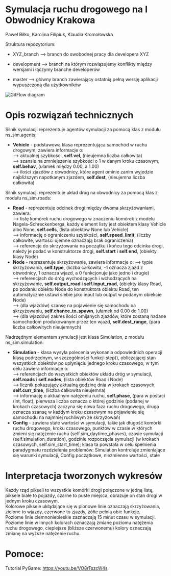 # Symulacja ruchu drogowego na I Obwodnicy Krakowa

Paweł Biłko, Karolina Filipiuk, Klaudia Kromołowska

Struktura repozytorium:

- XYZ_branch  --> branch do swobodnej pracy dla developera XYZ

- development --> branch na którym rozwiązujemy konflikty między wersjami i łączymy branche developerów

- master      --> główny branch zawierający ostatnią pełną wersję aplikacji wypuszczoną dla użytkowników

![GitFlow diagram](https://www.researchgate.net/profile/Stephan_Krusche/publication/262450959/figure/fig6/AS:668360731811856@1536361024747/Simplified-version-of-the-gitflow-branching-model-adapted-from-8.png)

# Opis rozwiązań technicznych
Silnik symulacji reprezentuje agentów symulacji za pomocą klas z modułu ns_sim.agents:  
- **Vehicle** - podstawowa klasa reprezentująca samochód w ruchu drogowym; zawiera informacje o:  
          --> aktualnej szybkości, **self.vel**, (nieujemna liczba całkowita)  
          --> szansie na zmniejszenie szybkości o 1 w danym kroku czasowym, **self.behav**, (ułamek między 0.00, a 1.00)  
          --> ilości zjazdów z obwodnicy, które agent ominie zanim wyjedzie najbliższym napotkanym zjazdem, **self.dest**, (nieujemna liczba całkowita)  
          
Silnik symulacji reprezentuje układ dróg na obwodnicy za pomocą klas z modułu ns_sim.roads:  
- **Road** - reprezentuje odcinek drogi między dwoma skrzyżowaniami, zawiera:   
       --> listę komórek ruchu drogowego w znaczeniu komórek z modelu Nagela-Schreckenberga, każdy element listy jest obiektem klasy Vehicle albo None, **self.cells**, (lista obiektów None lub Vehicle)  
       --> informację o ograniczeniu szybkości, **self.speed_limit**, (liczby całkowite, wartości ujemne oznaczają brak ograniczenia)  
       --> referencje do skrzyżowania na początku i końcu tego odcinka drogi, należy je podać w konstruktorze drogi, **self.start** i **self.end**, (obiekty klasy Node)      
- **Node** - reprezentuje skrzyżowanie, zawiera informacje o:
       --> typie skrzyżowania, **self.type**, (liczba całkowita, -1 oznacza zjazd z obwodnicy, 1 oznacza wjazd, a 0 funkcjonuje jako jedno i drugie)  
       --> referencjach do dróg wychodzących i wchodzących na skrzyżowanie, **self.output_road** i **self.input_road**, (obiekty klasy  Road, po podaniu obiektu Node do konstruktora obiektu Road, ten automatycznie ustawi siebie jako input lub output w podanym obiekcie Node)  
       --> (dla wjazdów) szansę na pojawienie się samochodu na skrzyżowaniu, **self.chance_to_spawn**, (ułamek od 0.00 do 1.00)  
       --> (dla wjazdów) zakres ilości omijanych zjazdów, które zostaną nadane samochodom produkowanym przez ten wjazd, **self.dest_range**, (para liczba całkowitych nieujemnych)  

Nadrzędnym elementem symulacji jest klasa Simulation, z modułu ns_sim.simulation:  
- **Simulation** - klasa wysyła polecenia wykonania odpowiednich operacji klasą podrzędnym, w szczególności funkcji step(), obliczającej stan wszystkich obiektów po upłynięciu jednego kroku czasowego; w tym celu zawiera informacje o:  
             --> referencjach do wszystkich obiektów układu dróg w symulacji, **self.roads** i **self.nodes**, (lista obiektów Road i Node)  
             --> licznik pokazujący aktualną godzinę dnia w krokach czasowych, **self.curr_time**, (liczba całkowita nieujemna)  
             --> informację o aktualnym natężeniu ruchu, **self.phase**, (para w postaci (int, float), pierwsza liczba oznacza o której godzinie (podanej w krokach czasowych) zaczyna się nowa faza ruchu drogowego, druga oznacza szansę w każdym kroku czasowym na pojawienie się samochodu na najmniej ruchliwym ze skrzyżowań)    
- **Config** - zawiera stałe wartości w symulacji, takie jak długość komórki ruchu drogowego, kroku czasowego, punktów w czasie w których zmieni się natężenie ruchu (self.sim_daytime_phases), czasie symulacji (self.simulation_duration), godzinie rozpoczęcia symulacji (w krokach czasowych, self.sim_start_time); klasa ta powstała w celu spełnienia paradygmatu rozdzielenia problemów: Simulation kontroluje zmieniające się warunki symulacji, Config początkowe, niezmienne wartości, stałe

# Interpretacja tworzonych wykresów
Każdy rząd pikseli to wszystkie komórki drogi połączone w jedną listę, piksele białe to pojazdy, czarne to puste miejsca, obrazuje on stan drogi w jednym kroku czasowym.  
Kolorowe piksele ukłądające się w pionowe linie oznaczają skrzyżowania, zielone to wjazdy, czerwone to zjazdy, żółte pełnią obie funkcje.  
Poziome linie ciemnoniebieskie zaznaczają 15 minut czasu w symulacji.  
Poziome linie w innych kolorach oznaczają zmianę poziomu natężenia ruchu drogowego, cieplejsze (bliższe czerwonemu) kolory oznaczają zmianę na wyższe natężenie ruchu.  

# Pomoce:

Tutorial PyGame:
https://youtu.be/VO8rTszcW4s
